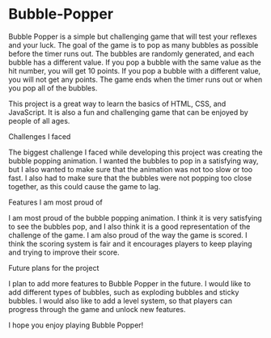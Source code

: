 # Bubble-Popper

Bubble Popper is a simple but challenging game that will test your reflexes and your luck. The goal of the game is to pop as many bubbles as possible before the timer runs out. The bubbles are randomly generated, and each bubble has a different value. If you pop a bubble with the same value as the hit number, you will get 10 points. If you pop a bubble with a different value, you will not get any points. The game ends when the timer runs out or when you pop all of the bubbles.

This project is a great way to learn the basics of HTML, CSS, and JavaScript. It is also a fun and challenging game that can be enjoyed by people of all ages.

Challenges I faced

The biggest challenge I faced while developing this project was creating the bubble popping animation. I wanted the bubbles to pop in a satisfying way, but I also wanted to make sure that the animation was not too slow or too fast. I also had to make sure that the bubbles were not popping too close together, as this could cause the game to lag.

Features I am most proud of

I am most proud of the bubble popping animation. I think it is very satisfying to see the bubbles pop, and I also think it is a good representation of the challenge of the game. I am also proud of the way the game is scored. I think the scoring system is fair and it encourages players to keep playing and trying to improve their score.

Future plans for the project

I plan to add more features to Bubble Popper in the future. I would like to add different types of bubbles, such as exploding bubbles and sticky bubbles. I would also like to add a level system, so that players can progress through the game and unlock new features.

I hope you enjoy playing Bubble Popper!
